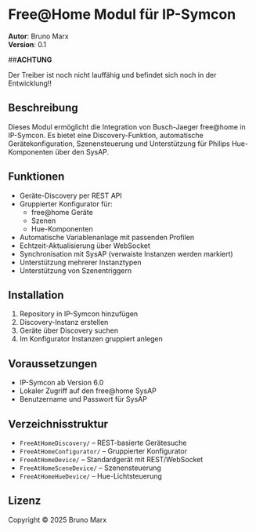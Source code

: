 # Free@Home Modul für IP-Symcon

**Autor**: Bruno Marx  
**Version**: 0.1

##**ACHTUNG** 

Der Treiber ist noch nicht lauffähig und befindet sich noch in der Entwicklung!!


## Beschreibung

Dieses Modul ermöglicht die Integration von Busch-Jaeger free@home in IP-Symcon. Es bietet eine Discovery-Funktion, automatische Gerätekonfiguration, Szenensteuerung und Unterstützung für Philips Hue-Komponenten über den SysAP.


## Funktionen

- Geräte-Discovery per REST API
- Gruppierter Konfigurator für:
  - free@home Geräte
  - Szenen
  - Hue-Komponenten
- Automatische Variablenanlage mit passenden Profilen
- Echtzeit-Aktualisierung über WebSocket
- Synchronisation mit SysAP (verwaiste Instanzen werden markiert)
- Unterstützung mehrerer Instanztypen
- Unterstützung von Szenentriggern

## Installation

1. Repository in IP-Symcon hinzufügen
2. Discovery-Instanz erstellen
3. Geräte über Discovery suchen
4. Im Konfigurator Instanzen gruppiert anlegen

## Voraussetzungen

- IP-Symcon ab Version 6.0
- Lokaler Zugriff auf den free@home SysAP
- Benutzername und Passwort für SysAP

## Verzeichnisstruktur

- `FreeAtHomeDiscovery/` – REST-basierte Gerätesuche
- `FreeAtHomeConfigurator/` – Gruppierter Konfigurator
- `FreeAtHomeDevice/` – Standardgerät mit REST/WebSocket
- `FreeAtHomeSceneDevice/` – Szenensteuerung
- `FreeAtHomeHueDevice/` – Hue-Lichtsteuerung

## Lizenz

Copyright © 2025 Bruno Marx
